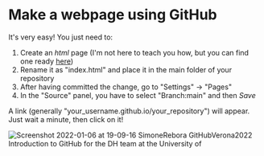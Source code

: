 # Make a webpage using GitHub

It's very easy! You just need to:

1. Create an *html* page (I'm not here to teach you how, but you can find one ready [here](https://raw.githubusercontent.com/SimoneRebora/GitHubVerona2022/main/docs/pizza_map.html))
2. Rename it as "index.html" and place it in the main folder of your repository
3. After having committed the change, go to "Settings" -> "Pages"
4. In the "Source" panel, you have to select "Branch:main" and then *Save*

A link (generally "your_username.github.io/your_repository") will appear. Just wait a minute, then click on it!

![Screenshot 2022-01-06 at 19-09-16 SimoneRebora GitHubVerona2022 Introduction to GitHub for the DH team at the University of](https://user-images.githubusercontent.com/29945305/148431035-9eaa0f73-85b2-4c17-9925-050ceead21aa.png)
